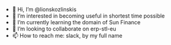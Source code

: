 - 👋 Hi, I’m @lionskozlinskis
- 👀 I’m interested in becoming useful in shortest time possible
- 🌱 I’m currently learning the domain of Sun Finance
- 💞️ I’m looking to collaborate on erp-stl-eu
- 📫 How to reach me: slack, by my full name

<!---
lionskozlinskis/lionskozlinskis is a ✨ special ✨ repository because its `README.md` (this file) appears on your GitHub profile.
You can click the Preview link to take a look at your changes.
--->
